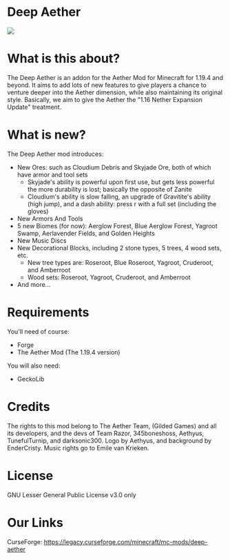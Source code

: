 # Deep Aether
![](https://media.discordapp.net/attachments/983858839269036053/985145208985485312/unknown.png?width=886&height=498)
# What is this about?

The Deep Aether is an addon for the Aether Mod for Minecraft for 1.19.4 and beyond.
It aims to add lots of new features to give players a chance to venture deeper into the Aether dimension, while also maintaining its original style.
Basically, we aim to give the Aether the "1.16 Nether Expansion Update" treatment.
 
 # What is new?

The Deep Aether mod introduces:
  - New Ores: such as Cloudium Debris and Skyjade Ore, both of which have armor and tool sets
      - Skyjade's ability is powerful upon first use, but gets less powerful the more durability is lost; basically the opposite of Zanite
      - Cloudium's ability is slow falling, an upgrade of Gravitite's ability (high jump), and a dash ability: press r with a full set (including the gloves)
  - New Armors And Tools
  - 5 new Biomes (for now): Aerglow Forest, Blue Aerglow Forest, Yagroot Swamp, Aerlavender Fields, and Golden Heights
  - New Music Discs
  - New Decorational Blocks, including 2 stone types, 5 trees, 4 wood sets, etc.
      - New tree types are: Roseroot, Blue Roseroot, Yagroot, Cruderoot, and Amberroot
      - Wood sets: Roseroot, Yagroot, Cruderoot, and Amberroot
  - And more...

# Requirements

You'll need of course:
 - Forge
 - The Aether Mod (The 1.19.4 version)
 
 You will also need:
 - GeckoLib

 
# Credits

The rights to this mod belong to The Aether Team, (Gilded Games) and all its developers, and the devs of Team Razor, 345boneshoss, Aethyus, TunefulTurnip, and darksonic300. Logo by Aethyus, and background by EnderCristy. Music rights go to Emile van Krieken.


# License

GNU Lesser General Public License v3.0 only


# Our Links

CurseForge: https://legacy.curseforge.com/minecraft/mc-mods/deep-aether
